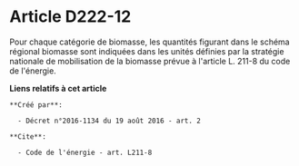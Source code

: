 # Article D222-12

Pour chaque catégorie de biomasse, les quantités figurant dans le schéma régional biomasse sont indiquées dans les unités
définies par la stratégie nationale de mobilisation de la biomasse prévue à l'article L. 211-8 du code de l'énergie.

**Liens relatifs à cet article**

	**Créé par**:

	  - Décret n°2016-1134 du 19 août 2016 - art. 2

	**Cite**:

	  - Code de l'énergie - art. L211-8
